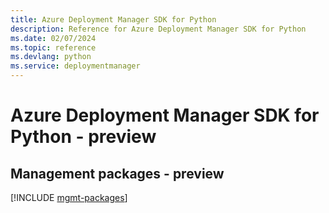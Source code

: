 ```yaml
---
title: Azure Deployment Manager SDK for Python
description: Reference for Azure Deployment Manager SDK for Python
ms.date: 02/07/2024
ms.topic: reference
ms.devlang: python
ms.service: deploymentmanager
---
```

# Azure Deployment Manager SDK for Python - preview

## Management packages - preview
[!INCLUDE [mgmt-packages](deployment-manager-mgmt-index.md)]